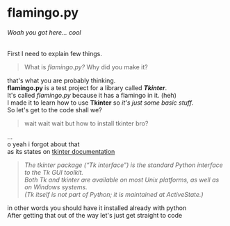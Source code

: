 # **flamingo.py**
###### Woah you got here... cool<br/>
First I need to explain few things. <br/>
>What is *flamingo.py?* Why did you make it?

that's what you are probably thinking.<br/>
**flamingo.py** is a test project for a library called ***Tkinter***.<br/>
It's called *flamingo.py* because it has a flamingo in it. (heh)<br/>
I made it to learn how to use **Tkinter** so *it's just some basic stuff*.<br/>
So let's get to the code shall we?<br/>

>wait wait wait but how to install tkinter bro?<br/>

...<br/>
o yeah i forgot about that<br/>
as its states on [tkinter documentation](https://docs.python.org/3/library/tkinter.html)

>*The tkinter package (“Tk interface”) is the standard Python interface to the Tk GUI toolkit.*<br/>
>*Both Tk and tkinter are available on most Unix platforms, as well as on Windows systems.*<br/>
>*(Tk itself is not part of Python; it is maintained at ActiveState.)*<br/>

in other words you should have it installed already with python<br/>
After getting that out of the way let's just get straight to code

```python

```
